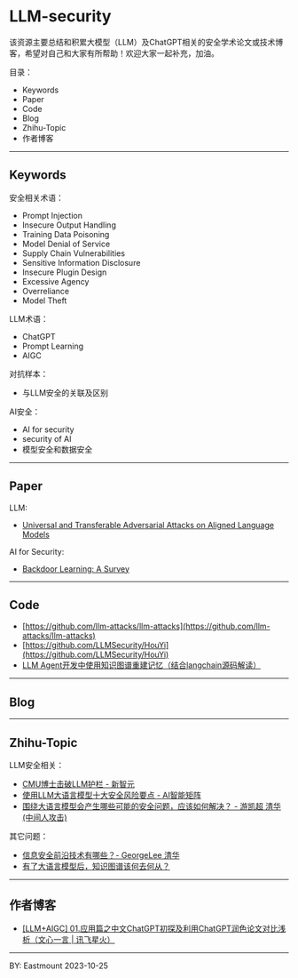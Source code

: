 # LLM-security
该资源主要总结和积累大模型（LLM）及ChatGPT相关的安全学术论文或技术博客，希望对自己和大家有所帮助！欢迎大家一起补充，加油。

目录：
- Keywords
- Paper
- Code
- Blog
- Zhihu-Topic
- 作者博客



---

## Keywords

安全相关术语：
- Prompt Injection
- Insecure Output Handling
- Training Data Poisoning
- Model Denial of Service
- Supply Chain Vulnerabilities
- Sensitive Information Disclosure
- Insecure Plugin Design
- Excessive Agency
- Overreliance
- Model Theft

LLM术语：
- ChatGPT
- Prompt Learning
- AIGC

对抗样本：
- 与LLM安全的关联及区别


AI安全：
- AI for security
- security of AI
- 模型安全和数据安全


---

## Paper

LLM:
- [Universal and Transferable Adversarial Attacks on Aligned Language Models](https://arxiv.org/abs/2307.15043)

AI for Security:
- [Backdoor Learning: A Survey](https://arxiv.org/pdf/2007.08745.pdf)



---

## Code

- [https://github.com/llm-attacks/llm-attacks](https://github.com/llm-attacks/llm-attacks)
- [https://github.com/LLMSecurity/HouYi](https://github.com/LLMSecurity/HouYi)
- [LLM Agent开发中使用知识图谱重建记忆（结合langchain源码解读）](https://zhuanlan.zhihu.com/p/653130483)


---

## Blog


---

## Zhihu-Topic

LLM安全相关：
- [CMU博士击破LLM护栏 - 新智元](https://zhuanlan.zhihu.com/p/601197560)
- [使用LLM大语言模型十大安全风险要点 - AI智能矩阵](https://zhuanlan.zhihu.com/p/648484025)
- [围绕大语言模型会产生哪些可能的安全问题，应该如何解决？ - 游凯超 清华(中间人攻击)](https://www.zhihu.com/question/588237969/answer/2998999964)

其它问题：
- [信息安全前沿技术有哪些？- GeorgeLee 清华](https://www.zhihu.com/question/25024086/answer/1733966674)
- [有了大语言模型后，知识图谱该何去何从？](https://www.zhihu.com/question/588865784/answer/2957295570)

---

## 作者博客
- [[LLM+AIGC] 01.应用篇之中文ChatGPT初探及利用ChatGPT润色论文对比浅析（文心一言 | 讯飞星火）](https://blog.csdn.net/Eastmount/article/details/132971425)



----


BY: Eastmount 2023-10-25
